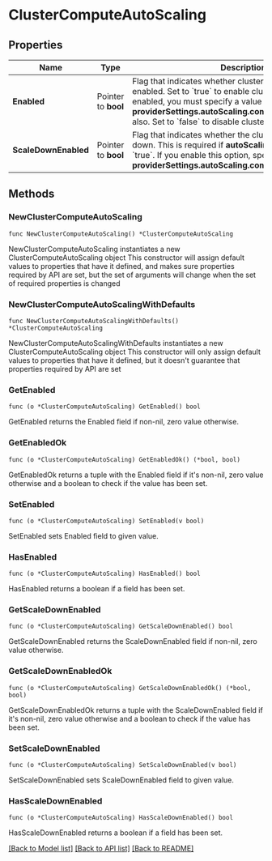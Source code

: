 # ClusterComputeAutoScaling

## Properties

Name | Type | Description | Notes
------------ | ------------- | ------------- | -------------
**Enabled** | Pointer to **bool** | Flag that indicates whether cluster tier auto-scaling is enabled. Set to &#x60;true&#x60; to enable cluster tier auto-scaling. If enabled, you must specify a value for **providerSettings.autoScaling.compute.maxInstanceSize** also. Set to &#x60;false&#x60; to disable cluster tier auto-scaling. | [optional] 
**ScaleDownEnabled** | Pointer to **bool** | Flag that indicates whether the cluster tier can scale down. This is required if **autoScaling.compute.enabled** is &#x60;true&#x60;. If you enable this option, specify a value for **providerSettings.autoScaling.compute.minInstanceSize**. | [optional] 

## Methods

### NewClusterComputeAutoScaling

`func NewClusterComputeAutoScaling() *ClusterComputeAutoScaling`

NewClusterComputeAutoScaling instantiates a new ClusterComputeAutoScaling object
This constructor will assign default values to properties that have it defined,
and makes sure properties required by API are set, but the set of arguments
will change when the set of required properties is changed

### NewClusterComputeAutoScalingWithDefaults

`func NewClusterComputeAutoScalingWithDefaults() *ClusterComputeAutoScaling`

NewClusterComputeAutoScalingWithDefaults instantiates a new ClusterComputeAutoScaling object
This constructor will only assign default values to properties that have it defined,
but it doesn't guarantee that properties required by API are set

### GetEnabled

`func (o *ClusterComputeAutoScaling) GetEnabled() bool`

GetEnabled returns the Enabled field if non-nil, zero value otherwise.

### GetEnabledOk

`func (o *ClusterComputeAutoScaling) GetEnabledOk() (*bool, bool)`

GetEnabledOk returns a tuple with the Enabled field if it's non-nil, zero value otherwise
and a boolean to check if the value has been set.

### SetEnabled

`func (o *ClusterComputeAutoScaling) SetEnabled(v bool)`

SetEnabled sets Enabled field to given value.

### HasEnabled

`func (o *ClusterComputeAutoScaling) HasEnabled() bool`

HasEnabled returns a boolean if a field has been set.
### GetScaleDownEnabled

`func (o *ClusterComputeAutoScaling) GetScaleDownEnabled() bool`

GetScaleDownEnabled returns the ScaleDownEnabled field if non-nil, zero value otherwise.

### GetScaleDownEnabledOk

`func (o *ClusterComputeAutoScaling) GetScaleDownEnabledOk() (*bool, bool)`

GetScaleDownEnabledOk returns a tuple with the ScaleDownEnabled field if it's non-nil, zero value otherwise
and a boolean to check if the value has been set.

### SetScaleDownEnabled

`func (o *ClusterComputeAutoScaling) SetScaleDownEnabled(v bool)`

SetScaleDownEnabled sets ScaleDownEnabled field to given value.

### HasScaleDownEnabled

`func (o *ClusterComputeAutoScaling) HasScaleDownEnabled() bool`

HasScaleDownEnabled returns a boolean if a field has been set.

[[Back to Model list]](../README.md#documentation-for-models) [[Back to API list]](../README.md#documentation-for-api-endpoints) [[Back to README]](../README.md)


